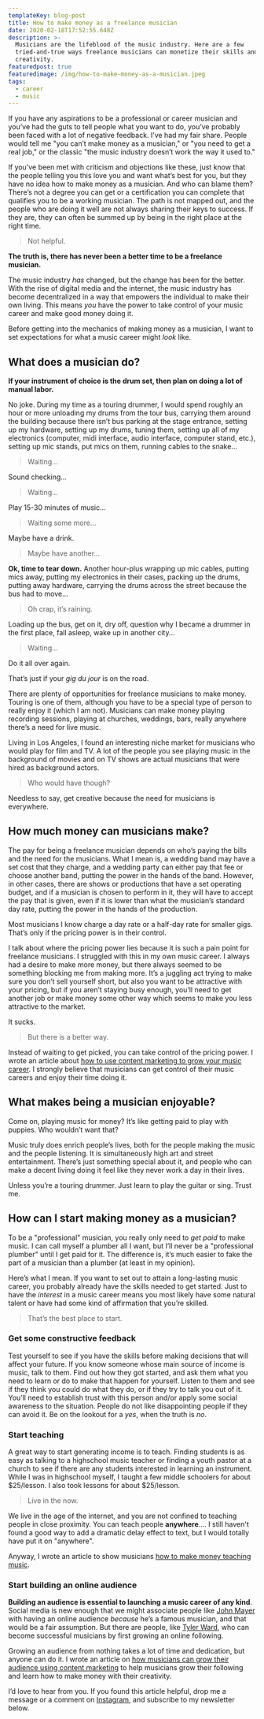 ```yaml
---
templateKey: blog-post
title: How to make money as a freelance musician
date: 2020-02-18T17:52:55.648Z
description: >-
  Musicians are the lifeblood of the music industry. Here are a few
  tried-and-true ways freelance musicians can monetize their skills and
  creativity.
featuredpost: true
featuredimage: /img/how-to-make-money-as-a-musician.jpeg
tags:
  - career
  - music
---
```


If you have any aspirations to be a professional or career musician and you’ve had the guts to tell people what you want to do, you’ve probably been faced with a lot of negative feedback. I’ve had my fair share. People would tell me "you can’t make money as a musician," or "you need to get a real job," or the classic "the music industry doesn’t work the way it used to."

If you’ve been met with criticism and objections like these, just know that the people telling you this love you and want what’s best for you, but they have no idea how to make money as a musician. And who can blame them? There’s not a degree you can get or a certification you can complete that qualifies you to be a working musician. The path is not mapped out, and the people who are doing it well are not always sharing their keys to success. If they are, they can often be summed up by being in the right place at the right time.

> Not helpful.

**The truth is, there has never been a better time to be a freelance musician.**

The music industry _has_ changed, but the change has been for the better. With the rise of digital media and the internet, the music industry has become decentralized in a way that empowers the individual to make their own living. This means _you_ have the power to take control of your music career and make good money doing it.

Before getting into the mechanics of making money as a musician, I want to set expectations for what a music career might _look_ like.

## What does a musician do?

**If your instrument of choice is the drum set, then plan on doing a lot of manual labor.**

No joke. During my time as a touring drummer, I would spend roughly an hour or more unloading my drums from the tour bus, carrying them around the building because there isn’t bus parking at the stage entrance, setting up my hardware, setting up my drums, tuning them, setting up all of my electronics (computer, midi interface, audio interface, computer stand, etc.), setting up mic stands, put mics on them, running cables to the snake...

> Waiting...

Sound checking...

> Waiting...

Play 15-30 minutes of music...

> Waiting some more...

Maybe have a drink.

> Maybe have another...

**Ok, time to tear down.** Another hour-plus wrapping up mic cables, putting mics away, putting my electronics in their cases, packing up the drums, putting away hardware, carrying the drums across the street because the bus had to move...

> Oh crap, it’s raining.

Loading up the bus, get on it, dry off, question why I became a drummer in the first place, fall asleep, wake up in another city...

> Waiting...

Do it all over again.

That’s just if your _gig du jour_ is on the road.

There are plenty of opportunities for freelance musicians to make money. Touring is one of them, although you have to be a special type of person to really enjoy it (which I am not). Musicians can make money playing recording sessions, playing at churches, weddings, bars, really anywhere there’s a need for live music.

Living in Los Angeles, I found an interesting niche market for musicians who would play for film and TV. A lot of the people you see playing music in the background of movies and on TV shows are actual musicians that were hired as background actors.

> Who would have though?

Needless to say, get creative because the need for musicians is everywhere.

## How much money can musicians make?

The pay for being a freelance musician depends on who’s paying the bills and the need for the musicians. What I mean is, a wedding band may have a set cost that they charge, and a wedding party can either pay that fee or choose another band, putting the power in the hands of the band. However, in other cases, there are shows or productions that have a set operating budget, and if a musician is chosen to perform in it, they will have to accept the pay that is given, even if it is lower than what the musician’s standard day rate, putting the power in the hands of the production.

Most musicians I know charge a day rate or a half-day rate for smaller gigs. That’s only if the pricing power is in their control.

I talk about where the pricing power lies because it is such a pain point for freelance musicians. I struggled with this in my own music career. I always had a desire to make more money, but there always seemed to be something blocking me from making more. It’s a juggling act trying to make sure you don’t sell yourself short, but also you want to be attractive with your pricing, but if you aren’t staying busy enough, you’ll need to get another job or make money some other way which seems to make you less attractive to the market.

It sucks.

> But there is a better way.

Instead of waiting to get picked, you can take control of the pricing power. I wrote an article about [how to use content marketing to grow your music career](/blog/how-musicians-can-grow-their-audience-with-content-marketing/). I strongly believe that musicians can get control of their music careers and enjoy their time doing it.

## What makes being a musician enjoyable?

Come on, playing music for money? It’s like getting paid to play with puppies. Who wouldn’t want that?

Music truly does enrich people’s lives, both for the people making the music and the people listening. It is simultaneously high art and street entertainment. There’s just something special about it, and people who can make a decent living doing it feel like they never work a day in their lives.

Unless you’re a touring drummer. Just learn to play the guitar or sing. Trust me.

## How can I start making money as a musician?

To be a "professional" musician, you really only need to _get paid_ to make music. I can call myself a plumber all I want, but I’ll never be a "professional plumber" until I get paid for it. The difference is, it’s much easier to fake the part of a musician than a plumber (at least in my opinion).

Here’s what I mean. If you want to set out to attain a long-lasting music career, you probably already have the skills needed to get started. Just to have the _interest_ in a music career means you most likely have some natural talent or have had some kind of affirmation that you’re skilled.

> That’s the best place to start.

### Get some constructive feedback

Test yourself to see if you have the skills before making decisions that will affect your future. If you know someone whose main source of income is music, talk to them. Find out how they got started, and ask them what you need to learn or do to make that happen for yourself. Listen to them and see if they think you could do what they do, or if they try to talk you out of it. You’ll need to establish trust with this person and/or apply some social awareness to the situation. People do not like disappointing people if they can avoid it. Be on the lookout for a _yes_, when the truth is _no_.

### Start teaching

A great way to start generating income is to teach. Finding students is as easy as talking to a highschool music teacher or finding a youth pastor at a church to see if there are any students interested in learning an instrument. While I was in highschool myself, I taught a few middle schoolers for about $25/lesson. I also took lessons for about $25/lesson.

> Live in the now.

We live in the age of the internet, and you are not confined to teaching people in close proximity. You can teach people **anywhere**.... I still haven't found a good way to add a dramatic delay effect to text, but I would totally have put it on "anywhere".

Anyway, I wrote an article to show musicians [how to make money teaching music](/blog/how-to-make-money-as-a-music-teacher/).

### Start building an online audience

**Building an audience is essential to launching a music career of any kind**. Social media is new enough that we might associate people like <a href="https://www.johnmayer.com/" target="_blank" rel="noopener noreferrer">John Mayer</a> with having an online audience _because_ he’s a famous musician, and that would be a fair assumption. But there are people, like <a href="https://www.youtube.com/user/TylerWardMusic" target="_blank" rel="noopener noreferrer">Tyler Ward</a>, who can become successful musicians by first growing an online following.

Growing an audience from nothing takes a lot of time and dedication, but anyone can do it. I wrote an article on [how musicians can grow their audience using content marketing](/blog/how-musicians-can-grow-their-audience-with-content-marketing/) to help musicians grow their following and learn how to make money with their creativity.

I’d love to hear from you. If you found this article helpful, drop me a message or a comment on <a href="https://www.instagram.com/yousaiditchewie" target="_blank" rel="noreferrer noopener">Instagram</a>, and subscribe to my newsletter below.

